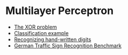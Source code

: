 # Multilayer Perceptron

* [The XOR problem](XOR.ipynb)
* [Classification example](Classification.ipynb)
* [Recognizing hand-written digits](mlp_digits.ipynb)
* [German Traffic Sign Recognition Benchmark](mlp_gtsrb.ipynb)
